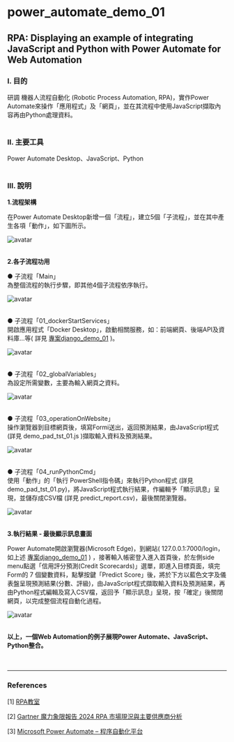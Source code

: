 # **power_automate_demo_01**

## **RPA: Displaying an example of integrating JavaScript and Python with Power Automate for Web Automation**

### **Ⅰ. 目的** 
研調 機器人流程自動化 (Robotic Process Automation, RPA)，實作Power Automate來操作「應用程式」及「網頁」，並在其流程中使用JavaScript擷取內容再由Python處理資料。<br><br>


### **Ⅱ. 主要工具**
Power Automate Desktop、JavaScript、Python<br><br>

### **Ⅲ. 說明**

__1.流程架構__<br>

在Power Automate Desktop新增一個「流程」，建立5個「子流程」，並在其中產生各項「動作」，如下圖所示。<br>

![avatar](./README_pics/pic_process.png)<br><br>




__2.各子流程功用__<br>

● 子流程「Main」<br>
為整個流程的執行步驟，即其他4個子流程依序執行。<br>

![avatar](./README_pics/pic_subprocess_main.png)<br><br>


● 子流程「01_dockerStartServices」<br>
開啟應用程式「Docker Desktop」，啟動相關服務，如：前端網頁、後端API及資料庫…等( 詳見 [專案django_demo_01](<https://github.com/qinglian1105>) )。<br>

![avatar](./README_pics/pic_subprocess_01.png)<br><br>

● 子流程「02_globalVariables」<br>
為設定所需變數，主要為輸入網頁之資料。<br>

![avatar](./README_pics/pic_subprocess_02.png)<br><br>


● 子流程「03_operationOnWebsite」<br>
操作瀏覽器到目標網頁後，填寫Formi送出，返回預測結果，由JavaScript程式 (詳見 demo_pad_tst_01.js )擷取輸入資料及預測結果。<br> 

![avatar](./README_pics/pic_subprocess_03.png)<br><br>

● 子流程「04_runPythonCmd」<br>
使用「動作」的「執行 PowerShell指令碼」來執行Python程式 (詳見 demo_pad_tst_01.py)，將JavaScript程式執行結果，作編輯予「顯示訊息」呈現，並儲存成CSV檔 (詳見 predict_report.csv)，最後關閉瀏覽器。<br>

![avatar](./README_pics/pic_subprocess_04.png)<br><br>



__3.執行結果 - 最後顯示訊息畫面__<br>

Power Automate開啟瀏覽器(Microsoft Edge)，到網站( 127.0.0.1:7000/login，如上述 [專案django_demo_01](<https://github.com/qinglian1105>) ) ，接著輸入帳密登入進入首頁後，於左側side menu點選「信用評分預測(Credit Scorecards)」選單，即進入目標頁面，填完Form的 7 個變數資料，點擊按鍵「Predict Score」後，將於下方以藍色文字及儀表盤呈現預測結果(分數、評級)，由JavaScript程式擷取輸入資料及預測結果，再由Python程式編輯及寫入CSV檔，返回予「顯示訊息」呈現，按「確定」後關閉網頁，以完成整個流程自動化過程。<br>

![avatar](./README_pics/pic_result.png)<br><br>

__以上，一個Web Automation的例子展現Power Automate、JavaScript、Python整合。__
<br><br><br>

---

### **References**

[1] [RPA教室](<https://www.youtube.com/@RPA-Class>)

[2] [Gartner 魔力象限報告 2024 RPA 市場現況與主要供應商分析](<https://aiworks.tw/gartner-magic-quadrant-2024/>)

[3] [Microsoft Power Automate – 程序自動化平台](<https://www.microsoft.com/zh-tw/power-platform/products/power-automate>)

